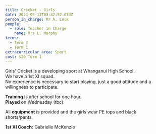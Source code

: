 ```yaml
---
title: Cricket - Girls
date: 2024-05-13T03:42:52.673Z
person_in_charge: Mr A. Lock
people:
  - role: Teacher in Charge
    name: Mrs L. Murphy
terms:
  - Term 4
  - Term 1
extracurricular_area: Sport
cost: $20 Term 1
---
```

Girls' Cricket is a developing sport at Whanganui High School.  
We have a 1st XI squad.  
No experience is necessary to start playing, just a good attitude and a willingness to participate.

**Training** is after school for one hour.  
**Played** on Wednesday (tbc).

All **equipment** is provided and the girls wear PE tops and black shorts/pants.


**1st XI Coach:** Gabrielle McKenzie